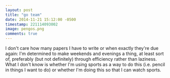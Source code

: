 ```yaml
---
layout: post
title: "go team"
date: 2014-11-21 15:12:00 -0500
timestamp: 221114093002 
image: pengos.png 
comments: true
---
```


I don't care how many papers I have to write or when exactly they're due again: I'm determined to make weekends and evenings a thing, at least sort of, preferably (but not definitely) through efficiency rather than laziness. What I don't know is whether I'm using sports as a way to do this (i.e. pencil in things I want to do) or whether I'm doing this so that I can watch sports.
